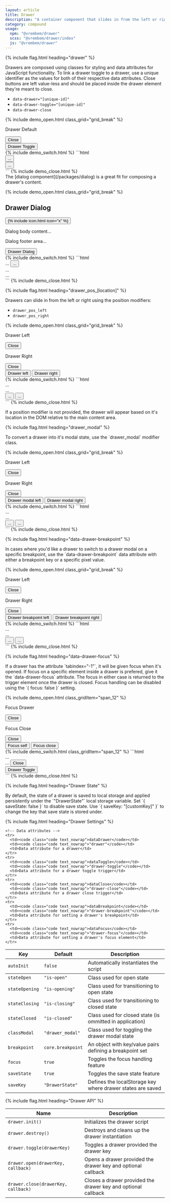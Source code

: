 ```yaml
---
layout: article
title: Drawer
description: "A container component that slides in from the left or right. Typically containing menus, search or other content."
category: compound
usage:
  npm: "@vrembem/drawer"
  scss: "@vrembem/drawer/index"
  js: "@vrembem/drawer"
---
```


{% include flag.html heading="drawer" %}

<div class="type" markdown="1">
Drawers are composed using classes for styling and data attributes for JavaScript functionality. To link a drawer toggle to a drawer, use a unique identifier as the values for both of their respective data attributes. Close buttons are left value-less and should be placed inside the drawer element they're meant to close.

* `data-drawer="[unique-id]"`
* `data-drawer-toggle="[unique-id]"`
* `data-drawer-close`
</div>

{% include demo_open.html class_grid="grid_break" %}
<div class="drawer__wrapper border radius">
  <aside data-drawer="drawer-key" class="drawer">
    <div class="drawer__item padding">
      <div class="flex flex_justify_between">
        <p>Drawer Default</p>
        <button data-drawer-close class="link">Close</button>
      </div>
    </div>
  </aside>
  <div class="drawer__main">
    <div class="padding_xl">
      <button data-drawer-toggle="drawer-key" class="link">
        Drawer Toggle
      </button>
    </div>
  </div>
</div>
{% include demo_switch.html %}
```html
<div class="drawer__wrapper">
  <aside data-drawer="[unique-id]" class="drawer">
    <div class="drawer__item">
      <button data-drawer-close>...</button>
    </div>
  </aside>
  <div class="drawer__main">
    <button data-drawer-toggle="[unique-id]">...</button>
  </div>
</div>
```
{% include demo_close.html %}

<div class="type" markdown="1">
The [dialog component](/packages/dialog) is a great fit for composing a drawer's content.
</div>

{% include demo_open.html class_grid="grid_break" %}
<div class="drawer__wrapper border radius">
  <div data-drawer="drawer-dialog" class="drawer is-open">
    <div class="drawer__item dialog">
      <div class="dialog__header">
        <h2 class="dialog__title">Drawer Dialog</h2>
        <button class="dialog__close icon-action icon-action_color_fade drawer__trigger" data-drawer-close>
          {% include icon.html icon="x" %}
        </button>
      </div>
      <div class="dialog__body">
        <p>Dialog body content...</p>
      </div>
      <div class="dialog__footer">
        <p>Dialog footer area...</p>
      </div>
    </div>
  </div>
  <div class="drawer__main padding_xl type">
    <button class="link" data-drawer-toggle="drawer-dialog">Drawer Dialog</button>
  </div>
</div>
{% include demo_switch.html %}
```html
<div data-drawer="[unique-id]" class="drawer">
  <div class="drawer__item dialog">
    <div class="dialog__header">
      ...
      <button data-drawer-close>...</button>
    </div>
    <div class="dialog__body">
      ...
    </div>
    <div class="dialog__footer">
      ...
    </div>
  </div>
</div>
```
{% include demo_close.html %}

{% include flag.html heading="drawer_pos_[location]" %}

<div class="type" markdown="1">
Drawers can slide in from the left or right using the position modifiers:

* `drawer_pos_left`
* `drawer_pos_right`
</div>

{% include demo_open.html class_grid="grid_break" %}
<div class="drawer__wrapper border radius">
  <aside data-drawer="drawer-left" class="drawer drawer_pos_left" tabindex="-1">
    <div class="drawer__item padding">
      <div class="flex flex_justify_between">
        <p>Drawer Left</p>
        <button data-drawer-close class="link">Close</button>
      </div>
    </div>
  </aside>
  <aside data-drawer="drawer-right" class="drawer drawer_pos_right" tabindex="-1">
    <div class="drawer__item padding">
      <div class="flex flex_justify_between">
        <p>Drawer Right</p>
        <button data-drawer-close class="link">Close</button>
      </div>
    </div>
  </aside>
  <div class="drawer__main padding_xl">
    <button class="link" data-drawer-toggle="drawer-left">
      Drawer left
    </button>
    <button class="link" data-drawer-toggle="drawer-right">
      Drawer right
    </button>
  </div>
</div>
{% include demo_switch.html %}
```html
<div class="drawer__wrapper">
  <div data-drawer="[unique-id]" class="drawer drawer_pos_left">
    ...
  </div>
  <div data-drawer="[unique-id]" class="drawer drawer_pos_right">
    ...
  </div>
  <div class="drawer__main">
    <button data-drawer-toggle="[unique-id]">
      ...
    </button>
    <button data-drawer-toggle="[unique-id]">
      ...
    </button>
  </div>
</div>
```
{% include demo_close.html %}

<p>If a position modifier is not provided, the drawer will appear based on it's location in the DOM relative to the main content area.</p>

{% include flag.html heading="drawer_modal" %}

<div class="type" markdown="1">
To convert a drawer into it's modal state, use the `drawer_modal` modifier class.
</div>

{% include demo_open.html class_grid="grid_break" %}
<div class="drawer__wrapper border radius">
  <aside data-drawer="drawer-modal-left" class="drawer drawer_modal drawer_pos_left" tabindex="-1">
    <div class="drawer__item padding">
      <div class="flex flex_justify_between">
        <p>Drawer Left</p>
        <button data-drawer-close class="link">Close</button>
      </div>
    </div>
  </aside>
  <aside data-drawer="drawer-modal-right" class="drawer drawer_modal drawer_pos_right" tabindex="-1">
    <div class="drawer__item padding">
      <div class="flex flex_justify_between">
        <p>Drawer Right</p>
        <button data-drawer-close class="link">Close</button>
      </div>
    </div>
  </aside>
  <div class="drawer__main padding_xl">
    <button class="link" data-drawer-toggle="drawer-modal-left">
      Drawer modal left
    </button>
    <button class="link" data-drawer-toggle="drawer-modal-right">
      Drawer modal right
    </button>
  </div>
</div>
{% include demo_switch.html %}
```html
<div class="drawer__wrapper">
  <div data-drawer="[unique-id]" class="drawer drawer_modal drawer_pos_left">
    ...
  </div>
  <div data-drawer="[unique-id]" class="drawer drawer_modal drawer_pos_right">
    ...
  </div>
  <div class="drawer__main">
    <button data-drawer-toggle="[unique-id]">
      ...
    </button>
    <button data-drawer-toggle="[unique-id]">
      ...
    </button>
  </div>
</div>
```
{% include demo_close.html %}

{% include flag.html heading="data-drawer-breakpoint" %}

<div class="type" markdown="1">
In cases where you'd like a drawer to switch to a drawer modal on a specific breakpoint, use the `data-drawer-breakpoint` data attribute with either a breakpoint key or a specific pixel value.
</div>

{% include demo_open.html class_grid="grid_break" %}
<div class="drawer__wrapper border radius">
  <aside data-drawer="drawer-bp-left" data-drawer-breakpoint="md" class="drawer drawer_pos_left" tabindex="-1">
    <div class="drawer__item padding">
      <div class="flex flex_justify_between">
        <p>Drawer Left</p>
        <button data-drawer-close class="link">Close</button>
      </div>
    </div>
  </aside>
  <aside data-drawer="drawer-bp-right" data-drawer-breakpoint="900px" class="drawer drawer_pos_right" tabindex="-1">
    <div class="drawer__item padding">
      <div class="flex flex_justify_between">
        <p>Drawer Right</p>
        <button data-drawer-close class="link">Close</button>
      </div>
    </div>
  </aside>
  <div class="drawer__main padding_xl">
    <button class="link" data-drawer-toggle="drawer-bp-left">
      Drawer breakpoint left
    </button>
    <button class="link" data-drawer-toggle="drawer-bp-right">
      Drawer breakpoint right
    </button>
  </div>
</div>
{% include demo_switch.html %}
```html
<div class="drawer__wrapper">
  <div data-drawer="[unique-id]" data-drawer-breakpoint="md" class="drawer drawer_pos_left">
    ...
  </div>
  <div data-drawer="[unique-id]" data-drawer-breakpoint="900px" class="drawer drawer_pos_right">
    ...
  </div>
  <div class="drawer__main">
    <button data-drawer-toggle="[unique-id]">
      ...
    </button>
    <button data-drawer-toggle="[unique-id]">
      ...
    </button>
  </div>
</div>
```
{% include demo_close.html %}

{% include flag.html heading="data-drawer-focus" %}

<div class="type" markdown="1">
If a drawer has the attribute `tabindex="-1"`, it will be given focus when it's opened. If focus on a specific element inside a drawer is prefered, give it the `data-drawer-focus` attribute. The focus in either case is returned to the trigger element once the drawer is closed. Focus handling can be disabled using the `{ focus: false }` setting.
</div>

{% include demo_open.html class_gridItem="span_12" %}
<div class="drawer__wrapper border radius">
  <aside data-drawer="drawer-focus-self" class="drawer drawer_pos_left" tabindex="-1">
    <div class="drawer__item padding">
      <div class="flex flex_justify_between">
        <p>Focus Drawer</p>
        <button data-drawer-close class="link">Close</button>
      </div>
    </div>
  </aside>
  <aside data-drawer="drawer-focus-close" class="drawer drawer_pos_right">
    <div class="drawer__item padding">
      <div class="flex flex_justify_between">
        <p>Focus Close</p>
        <button data-drawer-close data-drawer-focus class="link">Close</button>
      </div>
    </div>
  </aside>
  <div class="drawer__main padding_xl">
    <button class="link" data-drawer-toggle="drawer-focus-self">
      Focus self
    </button>
    <button class="link" data-drawer-toggle="drawer-focus-close">
      Focus close
    </button>
  </div>
</div>
{% include demo_switch.html class_gridItem="span_12" %}
```html
<div cass="drawer__wrapper">
  <!-- Focus the drawer on open -->
  <div data-drawer="[unique-id]" class="drawer" tabindex="-1">
    ...
  </div>
  <!-- Focus the close button on open -->
  <div data-drawer="[unique-id]" class="drawer">
    ...
    <button data-drawer-close data-drawer-focus>Close</button>
  </div>
  <div class="drawer__main">
    <!-- Return focus to toggle on close -->
    <button data-drawer-toggle="[unique-id]">Drawer Toggle</button>
  </div>
</div>
```
{% include demo_close.html %}

{% include flag.html heading="Drawer State" %}

<div class="type" markdown="1">
By default, the state of a drawer is saved to local storage and applied persistently under the `"DrawerState"` local storage variable. Set `{ saveState: false }` to disable save state. Use `{ saveKey: "[customKey]" }` to change the key that save state is stored under.
</div>

{% include flag.html heading="Drawer Settings" %}

<table class="table table_zebra">
  <thead>
    <tr class="border_top_0">
      <th>Key</th>
      <th>Default</th>
      <th>Description</th>
    </tr>
  </thead>
  <tbody>
    <tr>
      <td><code class="code text_nowrap">autoInit</code></td>
      <td><code class="code text_nowrap">false</code></td>
      <td>Automatically instantiates the script</td>
    </tr>

    <!-- Data attributes -->
    <tr>
      <td><code class="code text_nowrap">dataDrawer</code></td>
      <td><code class="code text_nowrap">"drawer"</code></td>
      <td>Data attribute for a drawer</td>
    </tr>
    <tr>
      <td><code class="code text_nowrap">dataToggle</code></td>
      <td><code class="code text_nowrap">"drawer-toggle"</code></td>
      <td>Data attribute for a drawer toggle trigger</td>
    </tr>
    <tr>
      <td><code class="code text_nowrap">dataClose</code></td>
      <td><code class="code text_nowrap">"drawer-close"</code></td>
      <td>Data attribute for a drawer close trigger</td>
    </tr>
    <tr>
      <td><code class="code text_nowrap">dataBreakpoint</code></td>
      <td><code class="code text_nowrap">"drawer-breakpoint"</code></td>
      <td>Data attribute for setting a drawer's breakpoint</td>
    </tr>
    <tr>
      <td><code class="code text_nowrap">dataFocus</code></td>
      <td><code class="code text_nowrap">"drawer-focus"</code></td>
      <td>Data attribute for setting a drawer's focus element</td>
    </tr>
  </tbody>

  <!-- State classes -->
  <tr>
    <td><code class="code text_nowrap">stateOpen</code></td>
    <td><code class="code text_nowrap">"is-open"</code></td>
    <td>Class used for open state</td>
  </tr>
  <tr>
    <td><code class="code text_nowrap">stateOpening</code></td>
    <td><code class="code text_nowrap">"is-opening"</code></td>
    <td>Class used for transitioning to open state</td>
  </tr>
  <tr>
    <td><code class="code text_nowrap">stateClosing</code></td>
    <td><code class="code text_nowrap">"is-closing"</code></td>
    <td>Class used for transitioning to closed state</td>
  </tr>
  <tr>
    <td><code class="code text_nowrap">stateClosed</code></td>
    <td><code class="code text_nowrap">"is-closed"</code></td>
    <td>Class used for closed state (is ommitted in application)</td>
  </tr>

  <!-- Classes -->
  <tr>
    <td><code class="code text_nowrap">classModal</code></td>
    <td><code class="code text_nowrap">"drawer_modal"</code></td>
    <td>Class used for toggling the drawer modal state</td>
  </tr>

  <!-- Feature toggles -->
  <tr>
    <td><code class="code text_nowrap">breakpoint</code></td>
    <td><code class="code text_nowrap">core.breakpoint</code></td>
    <td>An object with key/value pairs defining a breakpoint set</td>
  </tr>
  <tr>
    <td><code class="code text_nowrap">focus</code></td>
    <td><code class="code text_nowrap">true</code></td>
    <td>Toggles the focus handling feature</td>
  </tr>
  <tr>
    <td><code class="code text_nowrap">saveState</code></td>
    <td><code class="code text_nowrap">true</code></td>
    <td>Toggles the save state feature</td>
  </tr>
  <tr>
    <td><code class="code text_nowrap">saveKey</code></td>
    <td><code class="code text_nowrap">"DrawerState"</code></td>
    <td>Defines the localStorage key where drawer states are saved</td>
  </tr>
</table>

{% include flag.html heading="Drawer API" %}

<table class="table table_zebra">
  <thead>
    <tr class="border_top_0">
      <th>Name</th>
      <th>Description</th>
    </tr>
  </thead>
  <tbody>
    <tr>
      <td><code class="code text_nowrap">drawer.init()</code></td>
      <td>Initializes the drawer script</td>
    </tr>
    <tr>
      <td><code class="code text_nowrap">drawer.destroy()</code></td>
      <td>Destroys and cleans up the drawer instantiation</td>
    </tr>
    <tr>
      <td><code class="code text_nowrap">drawer.toggle(drawerKey)</code></td>
      <td>Toggles a drawer provided the drawer key</td>
    </tr>
    <tr>
      <td><code class="code text_nowrap">drawer.open(drawerKey, callback)</code></td>
      <td>Opens a drawer provided the drawer key and optional callback</td>
    </tr>
    <tr>
      <td><code class="code text_nowrap">drawer.close(drawerKey, callback)</code></td>
      <td>Closes a drawer provided the drawer key and optional callback</td>
    </tr>
  </tbody>
</table>
